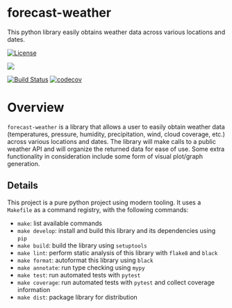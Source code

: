# forecast-weather
This python library easily obtains weather data across various locations and dates.

[![License](https://img.shields.io/badge/License-Apache_2.0-green.svg)](https://opensource.org/licenses/Apache-2.0)

[![](https://img.shields.io/github/issues/e7kim/forecast-weather)](https://github.com/e7kim/forecast-weather/issues)

[![Build Status](https://github.com/e7kim/forecast-weather/workflows/Build%20Status/badge.svg?branch=main)](https://github.com/e7kim/forecast-weather/actions?query=workflow%3A%22Build+Status%22)
[![codecov](https://codecov.io/gh/e7kim/forecast-weather/branch/main/graph/badge.svg)](https://codecov.io/gh/e7kim/forecast-weather)

# Overview
`forecast-weather` is a library that allows a user to easily obtain weather data (temperatures, pressure, humidity, precipitation, wind, cloud coverage, etc.) across various locations and dates. The library will make calls to a public weather API and will organize the returned data for ease of use. Some extra functionality in consideration include some form of visual plot/graph generation.

## Details
This project is a pure python project using modern tooling. It uses a `Makefile` as a command registry, with the following commands:
- `make`: list available commands
- `make develop`: install and build this library and its dependencies using `pip`
- `make build`: build the library using `setuptools`
- `make lint`: perform static analysis of this library with `flake8` and `black`
- `make format`: autoformat this library using `black`
- `make annotate`: run type checking using `mypy`
- `make test`: run automated tests with `pytest`
- `make coverage`: run automated tests with `pytest` and collect coverage information
- `make dist`: package library for distribution